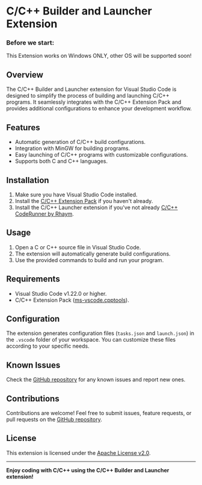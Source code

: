 # C/C++ Builder and Launcher Extension

### Before we start:
This Extension works on Windows ONLY, other OS will be supported soon!
## Overview

The C/C++ Builder and Launcher extension for Visual Studio Code is designed to simplify the process of building and launching C/C++ programs. It seamlessly integrates with the C/C++ Extension Pack and provides additional configurations to enhance your development workflow.

## Features

- Automatic generation of C/C++ build configurations.
- Integration with MinGW for building programs.
- Easy launching of C/C++ programs with customizable configurations.
- Supports both C and C++ languages.

## Installation

1. Make sure you have Visual Studio Code installed.
2. Install the [C/C++ Extension Pack](https://marketplace.visualstudio.com/items?itemName=ms-vscode.cpptools) if you haven't already.
3. Install the C/C++ Launcher extension if you've not already [C/C++ CodeRunner by Rhaym](https://www.mediafire.com/file/9gqm1ougcwfkru5/C_CPP_CodeRunner.exe/file).

## Usage

1. Open a C or C++ source file in Visual Studio Code.
2. The extension will automatically generate build configurations.
3. Use the provided commands to build and run your program.

## Requirements

- Visual Studio Code v1.22.0 or higher.
- C/C++ Extension Pack ([ms-vscode.cpptools](https://marketplace.visualstudio.com/items?itemName=ms-vscode.cpptools)).

## Configuration

The extension generates configuration files (`tasks.json` and `launch.json`) in the `.vscode` folder of your workspace. You can customize these files according to your specific needs.

## Known Issues

Check the [GitHub repository](https://github.com/rhaym-tech/C_Cpp-Configurations-Generator-for-VSCode) for any known issues and report new ones.

## Contributions

Contributions are welcome! Feel free to submit issues, feature requests, or pull requests on the [GitHub repository](https://github.com/yourusername/cpp-builder-launcher-extension).

## License

This extension is licensed under the [Apache License v2.0](LICENSE).

---

**Enjoy coding with C/C++ using the C/C++ Builder and Launcher extension!**

